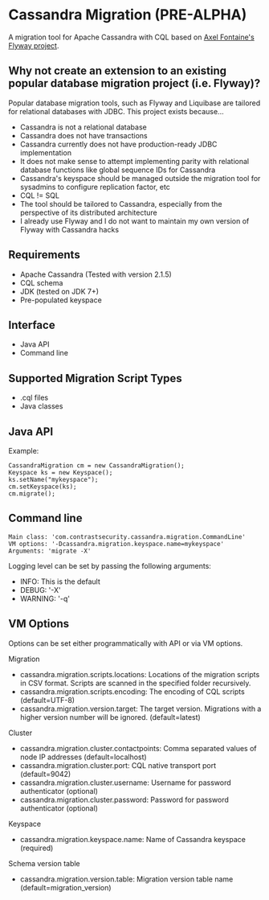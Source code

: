 Cassandra Migration (PRE-ALPHA)
========

A migration tool for Apache Cassandra with CQL based on [Axel Fontaine's Flyway project](https://github.com/flyway/flyway).

## Why not create an extension to an existing popular database migration project (i.e. Flyway)?
Popular database migration tools, such as Flyway and Liquibase are tailored for relational databases with JDBC. This project exists because...
* Cassandra is not a relational database
* Cassandra does not have transactions
* Cassandra currently does not have production-ready JDBC implementation
* It does not make sense to attempt implementing parity with relational database functions like global sequence IDs for Cassandra
* Cassandra's keyspace should be managed outside the migration tool for sysadmins to configure replication factor, etc
* CQL != SQL
* The tool should be tailored to Cassandra, especially from the perspective of its distributed architecture
* I already use Flyway and I do not want to maintain my own version of Flyway with Cassandra hacks

## Requirements
* Apache Cassandra (Tested with version 2.1.5)
* CQL schema
* JDK (tested on JDK 7+)
* Pre-populated keyspace

## Interface
* Java API
* Command line

## Supported Migration Script Types
* .cql files
* Java classes

## Java API
Example:
```
CassandraMigration cm = new CassandraMigration();
Keyspace ks = new Keyspace();
ks.setName("mykeyspace");
cm.setKeyspace(ks);
cm.migrate();
```

## Command line
```
Main class: 'com.contrastsecurity.cassandra.migration.CommandLine'
VM options: '-Dcassandra.migration.keyspace.name=mykeyspace'
Arguments: 'migrate -X'
```

Logging level can be set by passing the following arguments:
* INFO: This is the default
* DEBUG: '-X'
* WARNING: '-q'

## VM Options
Options can be set either programmatically with API or via VM options.

Migration
* cassandra.migration.scripts.locations: Locations of the migration scripts in CSV format. Scripts are scanned in the specified folder recursively.
* cassandra.migration.scripts.encoding: The encoding of CQL scripts (default=UTF-8)
* cassandra.migration.version.target: The target version. Migrations with a higher version number will be ignored. (default=latest)

Cluster
* cassandra.migration.cluster.contactpoints: Comma separated values of node IP addresses (default=localhost)
* cassandra.migration.cluster.port: CQL native transport port (default=9042)
* cassandra.migration.cluster.username: Username for password authenticator (optional)
* cassandra.migration.cluster.password: Password for password authenticator (optional)

Keyspace
* cassandra.migration.keyspace.name: Name of Cassandra keyspace (required)

Schema version table
* cassandra.migration.version.table: Migration version table name (default=migration_version)